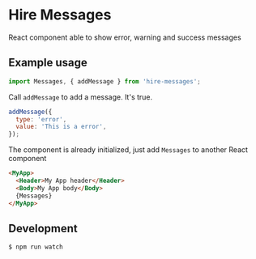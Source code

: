 # Hire Messages
React component able to show error, warning and success messages

## Example usage
```javascript
import Messages, { addMessage } from 'hire-messages';
```

Call `addMessage` to add a message. It's true.
```javascript
addMessage({
  type: 'error',
  value: 'This is a error',
});
```

The component is already initialized, just add `Messages`
to another React component
```html
<MyApp>
  <Header>My App header</Header>
  <Body>My App body</Body>
  {Messages}
</MyApp>
```

## Development
```
$ npm run watch
```
